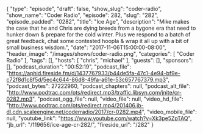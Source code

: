 {
  "type": "episode",
  "draft": false,
  "show_slug": "coder-radio",
  "show_name": "Coder Radio",
  "episode": 282,
  "slug": "282",
  "episode_padded": "0282",
  "title": "Ice Age",
  "description": "Mike makes the case that he and Chris are dying breeds from a bygone era that need to hunker down & prepare for the cold winter. Plus we respond to a batch of great feedback, chat some contested hoopla & wrap it all up with a bit of small business wisdom.",
  "date": "2017-11-06T15:00:00-08:00",
  "header_image": "/images/shows/coder-radio.png",
  "categories": [
    "Coder Radio"
  ],
  "tags": [],
  "hosts": [
    "chris",
    "michael"
  ],
  "guests": [],
  "sponsors": [],
  "podcast_duration": "00:52:19",
  "podcast_file": "https://aphid.fireside.fm/d/1437767933/b44de5fa-47c1-4e94-bf9e-c72f8d1c8f5d/5ec4c644-86d8-49fa-a61e-53c657767379.mp3",
  "podcast_bytes": 27222960,
  "podcast_chapters": null,
  "podcast_alt_file": "http://www.podtrac.com/pts/redirect.mp3/traffic.libsyn.com/jnite/cr-0282.mp3",
  "podcast_ogg_file": null,
  "video_file": null,
  "video_hd_file": "http://www.podtrac.com/pts/redirect.mp4/201406.jb-dl.cdn.scaleengine.net/coderradio/2017/cr-0282.mp4",
  "video_mobile_file": null,
  "youtube_link": "https://www.youtube.com/watch?v=Xk3pe5ZpTAQ",
  "jb_url": "/119656/ice-age-cr-282/",
  "fireside_url": "/282"
}

